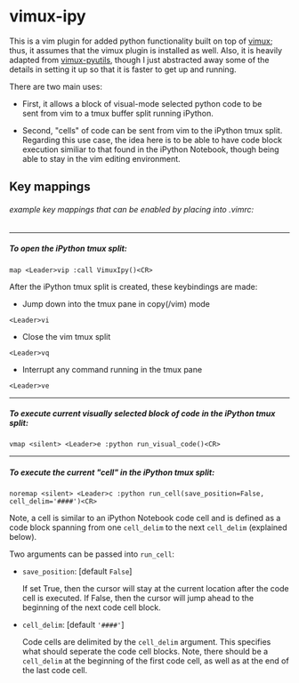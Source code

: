 vimux-ipy
=============

This is a vim plugin for added python functionality built on top 
of [vimux](https://github.com/benmills/vimux/); thus, it assumes 
that the vimux plugin is installed as well.  Also, it is heavily 
adapted from [vimux-pyutils](https://github.com/julienr/vimux-pyutils), 
though I just abstracted away some of the details in setting it up 
so that it is faster to get up and running.


There are two main uses:

+ First, it allows a block of visual-mode selected python code to be   
sent from vim to a tmux buffer split running iPython.  

+ Second, "cells" of code can be sent from vim to the iPython tmux split.  
Regarding this use case, the idea here is to be able to have code block 
execution similiar to that found in the iPython Notebook, though being 
able to stay in the vim editing environment.


Key mappings
-----------
###### example key mappings that can be enabled by placing into .vimrc:

-----------
##### To open the iPython tmux split: 

`map <Leader>vip :call VimuxIpy()<CR>`

After the iPython tmux split is created, these keybindings are made:

* Jump down into the tmux pane in copy(/vim) mode

`<Leader>vi`

* Close the vim tmux split

`<Leader>vq`

* Interrupt any command running in the tmux pane

`<Leader>ve`

-----------
##### To execute current visually selected block of code in the iPython tmux split: 

`vmap <silent> <Leader>e :python run_visual_code()<CR>` 

-----------
##### To execute the current "cell" in the iPython tmux split: 

`noremap <silent> <Leader>c :python run_cell(save_position=False, cell_delim='####')<CR>` 

Note, a cell is similar to an iPython Notebook code cell and is defined as a code block 
spanning from one `cell_delim` to the next `cell_delim` (explained below).

Two arguments can be passed into `run_cell`:

* `save_position`: [default `False`]

    If set True, then the cursor will stay at the current location after the code cell 
    is executed.  If False, then the cursor will jump ahead to the beginning of
    the next code cell block.

* `cell_delim`: [default `'####'`]

    Code cells are delimited by the `cell_delim` argument. This specifies what 
    should seperate the code cell blocks.  Note, there should be a `cell_delim` 
    at the beginning of the first code cell, as well as at the end of the last code cell.
